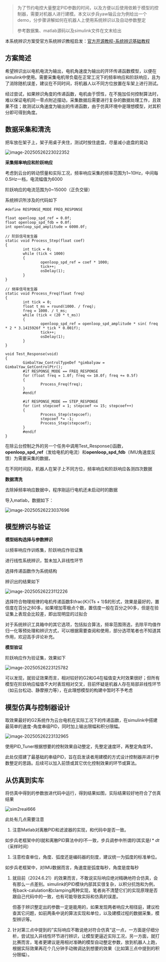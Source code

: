 > 为了节约电控大量整定PID参数的时间，以及方便以后使用依赖于模型的控制器，需要对机器人进行建模。本文以步兵yaw轴云台为例给出一个demo，分步骤讲解如何在机器人上使用系统辨识以及自动参数整定
>
> 参考数据集、matlab源码以及simulink文件在文末给出

本系统辨识方案受官方系统辨识教程启发：[官方开源教程-系统辨识基础教程](https://bbs.robomaster.com/article/3559)

## 方案简述

希望辨识出以电机电流为输出，电机角速度为输出的开环传递函数模型，以便在simulink中使用。需要采集电机带负载在正常工况下的频率响应和阶跃响应，且为了消除随机误差，建议在不同时间，将机器人以不同方位放置在车架上进行测试。

经过尝试，如果辨识角度的传递函数，电机由于惯性，在不施加任何控制算法时，难以保证电机同一零点附近摆动，采集数据后需要进行复杂的数据处理工作，且效果不佳；故测试以角速度为输出的传递函数，由于仿真环境中是理想模型，对其积分即可得到角度。

## 数据采集和清洗

把车放在架子上，架子用桌子夹住，测试时按住底盘，尽量减小底盘的晃动

![image-20250526223022352](../assets/post-pics/image-20250526223022352.png)

**采集频率响应和阶跃响应**

考虑到云台的转动惯量和实际工况，频率响应采集的频率范围为1~10Hz，中间每0.5Hz一档，电流幅值为6000

阶跃响应的电流范围为0~15000（正负交替）

系统辨识所涉及的代码如下

```
#define RESPONSE_MODE FREQ_RESPONSE

float openloop_spd_ref = 0.0f;
float openloop_spd_fdb = 0.0f;
int openloop_spd_amplitude = 6000.0f;

// 阶跃信号发生器
static void Process_Step(float coef)
{
        int tick = 0;
        while (tick < 1000)
        {
                openloop_spd_ref = coef * 1000;
                tick++;
                osDelay(1);
        }
}

// 频率信号发生器
static void Process_Freq(float freq)
{
        int tick = 0;
        float t_ms = round(1000. / freq);
        freq = 1000. / t_ms;
        while (tick < (20 * t_ms))
        {
                openloop_spd_ref = openloop_spd_amplitude * sin( freq * 2 * 3.1415926f * tick * 0.001f);
                tick++;
                osDelay(1);
        }
}

void Test_Response(void)
{
        GimbalYaw_ControlTypeDef *gimbalyaw = GimbalYaw_GetControlPtr();
        #if RESPONSE_MODE == FREQ_RESPONSE
        for (float freq = 1.0f; freq <= 10.0f; freq += 0.5f)
        {
                Process_Freq(freq);
        }
        #endif

        #if RESPONSE_MODE == STEP_RESPONSE
        for (int stepcoef = 1; stepcoef <= 15; stepcoef++)
        {
                Process_Step(stepcoef);
                stepcoef *= -1;
                Process_Step(stepcoef);
        }
        #endif
}
```

在除云台控制之外的另一个任务中调用Test_Response()函数，**openloop_spd_ref**（发给电机的电流）和**openloop_spd_fdb**（IMU角速度反馈）为需要采集的数据，

在不同时间段，机器人在架子上不同方位，频率响应和阶跃响应各测四次数据

**数据清洗**

去除掉频率响应数据中，程序刚运行电机还未启动时的数据

导入matlab，数据如下：

![image-20250526223037696](../assets/post-pics/image-20250526223037696.png)

## 模型辨识与验证

**模型结构选择与参数辨识**

以频率响应作训练集，阶跃响应作验证集

进行线性系统辨识，暂未加入非线性环节

选择传递函数作为系统结构

辨识出的结果如下

![image-20250526223112226](../assets/post-pics/image-20250526223112226.png)

选择符合物理规律的电机传递函数$\frac{K}{Ts + 1}$的形式，效果是最好的，置信度在百分之80多，如果增加零极点个数，置信度一般在百分之90多，但是在验证集上表现会比较差，即出现明显的过拟合

对于系统辨识工具箱中的其它选项，包括拟合算法，频率范围筛选，去除平均值作归一化等预处理和辨识方式，可以根据需要查阅和使用，部分选项笔者也不知道其作用，欢迎高手评论补充。

**模型验证**

阶跃响应作为验证集，效果如下

![image-20250526223125782](../assets/post-pics/image-20250526223125782.png)

可以发现，就验证效果而言，相对较好的G2和G4在幅值变大时效果很好；但所有模型在阶跃响应幅值不大时表现相对交叉，目前怀疑是机器人存在局部非线性环节（如云台松动、静摩擦力等），在此理想模型的构建中暂时不予考虑

## 模型仿真与控制器设计

取效果最好的G2系统作为云台电机在实际工况下的传递函数，在simulink中搭建最简单的速度-角度串级PID，同时加上输出限幅和积分限幅。

![image-20250526223132965](../assets/post-pics/image-20250526223132965.png)

使用PID_Tuner根据想要的控制效果自动整定，先整定速度环，再整定角度环。

此处仅搭建了最基础的串级PID，旨在启发读者用建模的方式设计控制器并进行参数整定的思路。后续可以加入前馈或其它优化控制效果的环节或算法。

## 从仿真到实车

将仿真中得到的参数放进代码中运行，得到结果如图，实际结果较好地符合了仿真结果

![sim2real666](../assets/post-pics/sim2real666.png)

此处有几点需要注意

1. 注意Matlab对离散PID和滤波器的实现，和代码中是否一致。

如步兵老框架中的I就和离散PID算法中的I不一致，步兵调参中所谓的I其实是$I * dt$（采样时间）

1. 注意检查单位，角度、弧度还是编码器的刻度，建议统一为弧度的标准单位。

如步兵老框架中，对IMU数据而言，角速度是弧度每秒，角度是度每秒

1. 就目前（2024.6.21）的效果而言，不敢说实际响应绝对精确地符合仿真，会有那么一点差别。simulink的PID模块内部其实很复杂，以积分抗饱和为例，有back-calulation和clamping两种实现，笔者尚不清楚它们的实现原理是否跟自己代码中的一致，也有可能导致实际和仿真的误差。

    但基于辨识整定出的参数一定是能用的，如果发现两者响应大相径庭，建议检查其它问题，如前两条中说的算法实现和单位，以及建模过程的数据采集，模型辨识等。

2. 针对第三点中提到的”实际响应不敢说绝对符合仿真“这一点，一方面是仔细分析，尝试加入非线性环节进行辨识，让模型更逼近实际工况，另一方面，就打比赛而言，笔者更建议是用相对准确的模型自动整定参数，放到机器人上跑，根据实际效果再花个几分钟手动微调达到想要的效果（比如第三点中提到的积分限幅）。